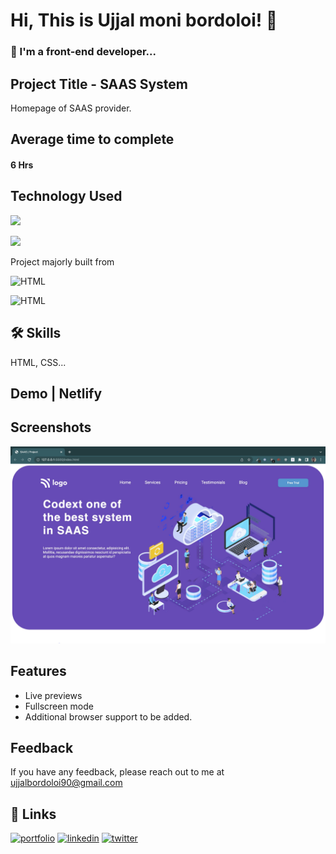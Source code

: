 
# Hi, This is Ujjal moni bordoloi! 👋

### 🚀 I'm a front-end developer...




## Project Title - SAAS System

Homepage of SAAS provider.

## Average time to complete
#### 6 Hrs


## Technology Used

![](https://img.shields.io/badge/CSS-FLEXBOX-red)

![](https://img.shields.io/badge/CSS-GRID-pink)


Project majorly built from

![HTML](https://img.shields.io/badge/FirstTech-HTML-orange)

![HTML](https://img.shields.io/badge/SecondTech-CSS-blue)

## 🛠 Skills
HTML, CSS...

## Demo | Netlify


## Screenshots
![screenshot](Screenshot%202022-11-21%20at%2015.53.17.jpg)




## Features

- Live previews
- Fullscreen mode
- Additional browser support to be added.

## Feedback

If you have any feedback, please reach out to me at ujjalbordoloi90@gmail.com


## 🔗 Links
[![portfolio](https://img.shields.io/badge/my_portfolio-000?style=for-the-badge&logo=ko-fi&logoColor=white)](https://www.findcoder.io/u/ujjalbordoloi)
[![linkedin](https://img.shields.io/badge/linkedin-0A66C2?style=for-the-badge&logo=linkedin&logoColor=white)](https://www.linkedin.com/in/ujjal-moni-bordoloi-9b00ab166/)
[![twitter](https://img.shields.io/badge/twitter-1DA1F2?style=for-the-badge&logo=twitter&logoColor=white)]()

